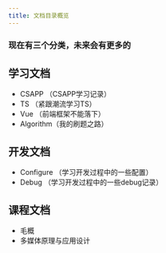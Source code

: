 ```yaml
---
title: 文档目录概览
---
```


### 现在有三个分类，未来会有更多的

## 学习文档
- CSAPP （CSAPP学习记录）
- TS （紧跟潮流学习TS）
- Vue （前端框架不能落下）
- Algorithm（我的刷题之路）



## 开发文档
- Configure （学习开发过程中的一些配置）
- Debug （学习开发过程中的一些debug记录）



## 课程文档

- 毛概
- 多媒体原理与应用设计
